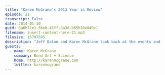 ```yaml
---
title: "Karen McGrane's 2013 Year in Review"
episode: 21
transcript: False
date: 2014-01-10
guid: 6a6b71e1-5beb-41ff-8a3d-b55b10e849e1
filename: insert-content-here-21.mp3
filesize: 15797595
description: "Jeff Eaton and Karen McGrane look back at the events and content strategy trends of 2013, and make their predictions for the coming year. Along the way, they discuss the challenge of content marketing overload, the future of WYSIWYG editors, the evolution of content migration tools, and more."
guests: 
  - name: Karen McGrane
    company: Bond Art + Science
    home: http://karenmcgrane.com
    twitter: karenmcgrane
---
```

